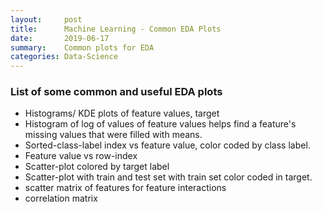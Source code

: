 ```yaml
---
layout:     post
title:      Machine Learning - Common EDA Plots
date:       2019-06-17
summary:    Common plots for EDA
categories: Data-Science
---
```


### List of some common and useful EDA plots 
- Histograms/ KDE plots of feature values, target
- Histogram of log of values of feature values helps find a feature's missing values that were filled with means.
- Sorted-class-label index vs feature value, color coded by class label. 
- Feature value vs row-index
- Scatter-plot colored by target label
- Scatter-plot with train and test set with train set color coded in target.
- scatter matrix of features for feature interactions
- correlation matrix






<!-- Links List Example

#### INSIDE BODY #####

## IMAGE
![Spark Components][spark_components]

## PAGE LINK
For more info on other components [look here][mapr_spark_article]

#### LINK FOOTER #####
[spark_components]: /notes/images/spark-components.png "Spark Componenets Image Link"
[mapr_spark_article]: https://mapr.com/ebooks/spark/03-apache-spark-architecture-overview.html
-->